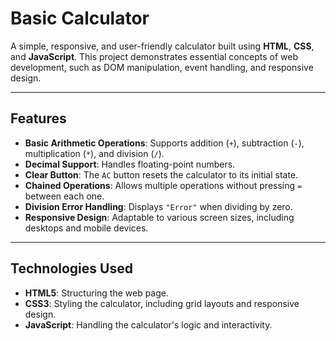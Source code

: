 # Basic Calculator

A simple, responsive, and user-friendly calculator built using **HTML**, **CSS**, and **JavaScript**. This project demonstrates essential concepts of web development, such as DOM manipulation, event handling, and responsive design.

---

## Features
- **Basic Arithmetic Operations**: Supports addition (`+`), subtraction (`-`), multiplication (`*`), and division (`/`).
- **Decimal Support**: Handles floating-point numbers.
- **Clear Button**: The `AC` button resets the calculator to its initial state.
- **Chained Operations**: Allows multiple operations without pressing `=` between each one.
- **Division Error Handling**: Displays `"Error"` when dividing by zero.
- **Responsive Design**: Adaptable to various screen sizes, including desktops and mobile devices.

---

## Technologies Used
- **HTML5**: Structuring the web page.
- **CSS3**: Styling the calculator, including grid layouts and responsive design.
- **JavaScript**: Handling the calculator's logic and interactivity.

